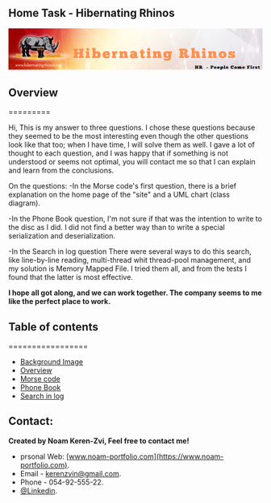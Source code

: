## Home Task - Hibernating Rhinos

![Background-Image](./src/cover-photo.png)

## Overview

=========

Hi, This is my answer to three questions. I chose these questions because they seemed to be the most interesting even though the other questions look like that too; when I have time, I will solve them as well.
I gave a lot of thought to each question, and I was happy that if something is not understood or seems not optimal, you will contact me so that I can explain and learn from the conclusions.

On the questions:
-In the Morse code's first question, there is a brief explanation on the home page of the "site" and a UML chart (class diagram).

-In the Phone Book question, I'm not sure if that was the intention to write to the disc as I did. I did not find a better way than to write a special serialization and deserialization.

-In the Search in log question
There were several ways to do this search, like line-by-line reading, multi-thread whit thread-pool management, and my solution is Memory Mapped File. I tried them all, and from the tests I found that the latter is most effective.

**I hope all got along, and we can work together. The company seems to me like the perfect place to work.**

## Table of contents

=================

- [Background Image](#noam-portfolio)
- [Overview](#overview)
- [Morse code](./MorseCode)
- [Phone Book](./PhoneBook)
- [Search in log](./SearchLogsInBigFile)

## Contact:

**Created by Noam Keren-Zvi, Feel free to contact me!**

- prsonal Web: [www.noam-portfolio.com](https://www.noam-portfolio.com).
- Email - [kerenzvin@gmail.com](mailto:kerenzvin@gmail.com).
- Phone - 054-92-555-22.
- [@Linkedin](https://www.linkedin.com/in/noam-keren-zvi-61784813b/).
